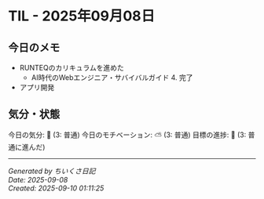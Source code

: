 # TIL - 2025年09月08日

## 今日のメモ
 - RUNTEQのカリキュラムを進めた
	 - AI時代のWebエンジニア・サバイバルガイド 4. 完了
 - アプリ開発

## 気分・状態
今日の気分: 🙂 (3: 普通)
今日のモチベーション: ⛅ (3: 普通)
目標の進捗: 🌱 (3: 普通に進んだ)

---
*Generated by ちいくさ日記*  
*Date: 2025-09-08*  
*Created: 2025-09-10 01:11:25*
